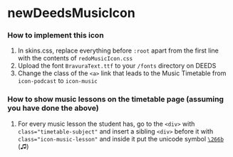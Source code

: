 # newDeedsMusicIcon

### How to implement this icon
1. In skins.css, replace everything before `:root` apart from the first line with the contents of `redoMusicIcon.css`
2. Upload the font `BravuraText.ttf` to your `/fonts` directory on DEEDS
3. Change the class of the `<a>` link that leads to the Music Timetable from `icon-podcast` to `icon-music`

### How to show music lessons on the timetable page (assuming you have done the above)
1. For every music lesson the student has, go to the `<div>` with `class="timetable-subject"` and insert a sibling `<div>` before it with `class="icon-music-lesson"` and inside it put the unicode symbol [`\266b`](https://www.codetable.net/hex/266b) (♫)
